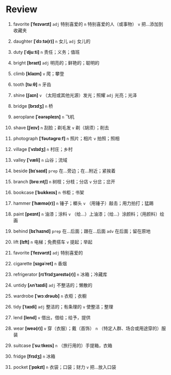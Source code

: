 # Review

1. favorite **[ˈfeɪvərɪt]** `adj` 特别喜爱的 `n` 特别喜爱的人（或事物） `v` 把...添加到收藏夹

2. daughter **[ˈdɔːtə(r)]** `n` 女儿 `adj` 女儿的

3. duty **[ˈdjuːti]** `n` 责任；义务；值班

4. bright **[braɪt]** `adj` 明亮的；鲜艳的；聪明的

5. climb **[klaɪm]** `v` 爬；攀登

6. tooth **[tuːθ]** `n` 牙齿

7. shine **[ʃaɪn]** `v` （太阳或其他光源）发光；照耀 `adj` 光亮；光泽

8. bridge **[brɪdʒ]** `n` 桥

9. aeroplane **[ˈeərəpleɪn]** `n` 飞机

10. shave **[ʃeɪv]** `n` 刮脸；剃毛发 `v` 剃（胡须）；削去

11. photograph **[ˈfəʊtəɡrɑːf]** `n` 照片；相片 `v` 拍照；照相

12. village **[ˈvɪlɪdʒ]** `n` 村庄；乡村

13. valley **[ˈvæli]** `n` 山谷；流域

14. beside **[bɪˈsaɪd]** `prep` 在...旁边；在...附近；紧挨着

15. branch **[brɑːntʃ]** `n` 树枝；分枝；分店 `v` 分岔；岔开

16. bookcase **[ˈbʊkkeɪs]** `n` 书柜；书架

17. hammer **[ˈhæmə(r)]** `n` 锤子；榔头 `v` （用锤子）敲击；用力拍打；猛踢

18. paint **[peɪnt]** `n` 油漆；涂料 `v` （给...）上油漆；（给...）涂颜料；（用颜料）绘画

19. behind **[bɪˈhaɪnd]** `prep` 在...后面；跟在...后面 `adv` 在后面；留在原地

20. lift **[lɪft]** `n` 电梯；免费搭车 `v` 提起；举起

21. favorite **[ˈfeɪvərɪt]** `adj` 特别喜爱的

22. cigarette **[sɪɡəˈret]** `n` 香烟

23. refrigerator **[rɪˈfrɪdʒəreɪtə(r)]** `n` 冰箱；冷藏库

24. untidy **[ʌnˈtaɪdi]** `adj` 不整洁的；懒散的

25. wardrobe **[ˈwɔːdrəʊb]** `n` 衣柜；衣橱

26. tidy **[ˈtaɪdi]** `adj` 整洁的；有条理的 `v` 使整洁；整理

27. lend **[lend]** `v` 借出，借给；给予，提供

28. wear **[weə(r)]** `v` 穿（衣服）；戴（首饰） `n` （特定人群、场合或用途穿的）服装

29. suitcase **[ˈsuːtkeɪs]** `n` （旅行用的）手提箱，衣箱

30. fridge **[frɪdʒ]** `n` 冰箱

31. pocket **[ˈpɒkɪt]** `n` 衣袋；口袋；财力 `v` 把...放入口袋

